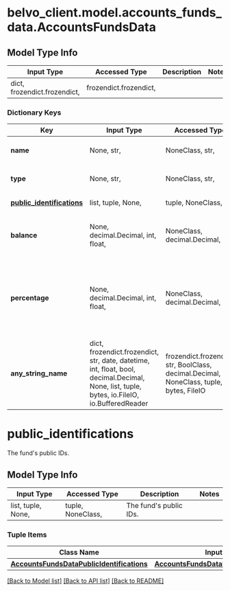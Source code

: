 # belvo_client.model.accounts_funds_data.AccountsFundsData

## Model Type Info
Input Type | Accessed Type | Description | Notes
------------ | ------------- | ------------- | -------------
dict, frozendict.frozendict,  | frozendict.frozendict,  |  | 

### Dictionary Keys
Key | Input Type | Accessed Type | Description | Notes
------------ | ------------- | ------------- | ------------- | -------------
**name** | None, str,  | NoneClass, str,  | The pension fund name. | [optional] 
**type** | None, str,  | NoneClass, str,  | Type of pension fund. | [optional] 
**[public_identifications](#public_identifications)** | list, tuple, None,  | tuple, NoneClass,  | The fund&#x27;s public IDs. | [optional] 
**balance** | None, decimal.Decimal, int, float,  | NoneClass, decimal.Decimal,  | The amount in the fund. | [optional] value must be a 32 bit float
**percentage** | None, decimal.Decimal, int, float,  | NoneClass, decimal.Decimal,  | How much this fund, as a percentage, contributes to the pension account&#x27;s total. | [optional] value must be a 32 bit float
**any_string_name** | dict, frozendict.frozendict, str, date, datetime, int, float, bool, decimal.Decimal, None, list, tuple, bytes, io.FileIO, io.BufferedReader | frozendict.frozendict, str, BoolClass, decimal.Decimal, NoneClass, tuple, bytes, FileIO | any string name can be used but the value must be the correct type | [optional]

# public_identifications

The fund's public IDs.

## Model Type Info
Input Type | Accessed Type | Description | Notes
------------ | ------------- | ------------- | -------------
list, tuple, None,  | tuple, NoneClass,  | The fund&#x27;s public IDs. | 

### Tuple Items
Class Name | Input Type | Accessed Type | Description | Notes
------------- | ------------- | ------------- | ------------- | -------------
[**AccountsFundsDataPublicIdentifications**](AccountsFundsDataPublicIdentifications.md) | [**AccountsFundsDataPublicIdentifications**](AccountsFundsDataPublicIdentifications.md) | [**AccountsFundsDataPublicIdentifications**](AccountsFundsDataPublicIdentifications.md) |  | 

[[Back to Model list]](../../README.md#documentation-for-models) [[Back to API list]](../../README.md#documentation-for-api-endpoints) [[Back to README]](../../README.md)

